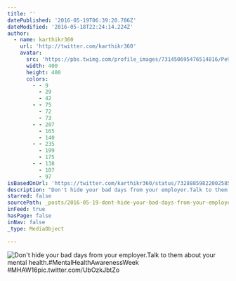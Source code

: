 ```yaml
---
title: ''
datePublished: '2016-05-19T06:39:20.786Z'
dateModified: '2016-05-18T22:24:14.224Z'
author:
  - name: karthikr360
    url: 'http://twitter.com/karthikr360'
    avatar:
      src: 'https://pbs.twimg.com/profile_images/731450695476514816/Pe9ue7MY_400x400.jpg'
      width: 400
      height: 400
      colors:
        - - 9
          - 29
          - 42
        - - 75
          - 72
          - 73
        - - 207
          - 165
          - 140
        - - 235
          - 199
          - 175
        - - 138
          - 107
          - 97
isBasedOnUrl: 'https://twitter.com/karthikr360/status/732888598220025856'
description: "Don't hide your bad days from your employer.Talk to them about your mental health.#MentalHealthAwarenessWeek #MHAW16pic.twitter.com/UbOzkJbtZo"
starred: false
sourcePath: _posts/2016-05-19-dont-hide-your-bad-days-from-your-employertalk-to-them-abo.md
inFeed: true
hasPage: false
inNav: false
_type: MediaObject

---
```

![Don't hide your bad days from your employer.Talk to them about your mental health.#MentalHealthAwarenessWeek #MHAW16pic.twitter.com/UbOzkJbtZo](https://pbs.twimg.com/media/Ciu-Sq5WkAAIzva.jpg:large)